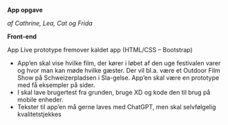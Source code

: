**App opgave**


*af Cathrine, Lea, Cat og Frida*


**Front-end**


App Live prototype fremover kaldet app (HTML/CSS – Bootstrap)


- App’en skal vise hvilke film, der kører i løbet af den uge festivalen varer og hvor man kan møde hvilke gæster. Der vil bl.a. være et Outdoor Film Show på Schweizerpladsen i Sla-gelse. App’en skal være en prototype med få eksempler på sider.
- I skal lave brugertest fra grunden, bruge XD og kode den til brug på mobile enheder.
- Tekster til app’en må gerne laves med ChatGPT, men skal selvfølgelig kvalitetstjekkes